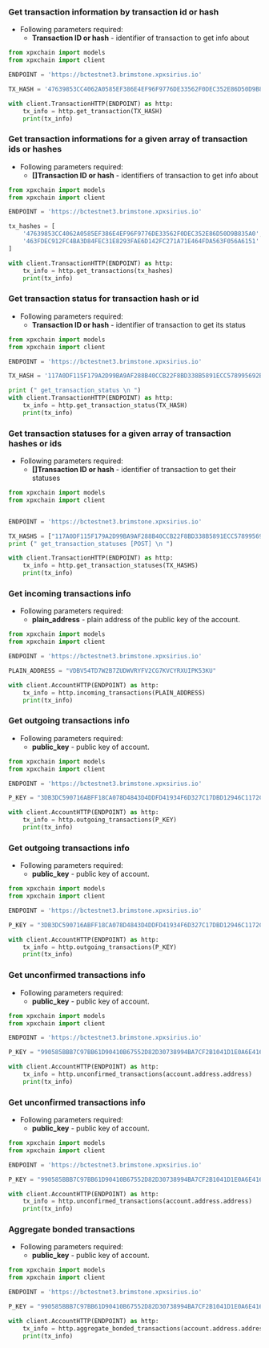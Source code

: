 ### Get transaction information by transaction id or hash

- Following parameters required:
  - **Transaction ID or hash** - identifier of transaction to get info about

```python
from xpxchain import models
from xpxchain import client

ENDPOINT = 'https://bctestnet3.brimstone.xpxsirius.io'

TX_HASH = '47639853CC4062A0585EF386E4EF96F9776DE33562F0DEC352E86D50D9B835A0'

with client.TransactionHTTP(ENDPOINT) as http:
    tx_info = http.get_transaction(TX_HASH)
    print(tx_info)
```


### Get transaction informations for a given array of transaction ids or hashes

- Following parameters required:
  - **[]Transaction ID or hash** - identifiers of transaction to get info about


```python
from xpxchain import models
from xpxchain import client

ENDPOINT = 'https://bctestnet3.brimstone.xpxsirius.io'

tx_hashes = [
    '47639853CC4062A0585EF386E4EF96F9776DE33562F0DEC352E86D50D9B835A0',
    '463FDEC912FC4BA3D84FEC31E8293FAE6D142FC271A71E464FDA563F056A6151'
]

with client.TransactionHTTP(ENDPOINT) as http:
    tx_info = http.get_transactions(tx_hashes)
    print(tx_info)
```


### Get transaction status for transaction hash or id

- Following parameters required:
  - **Transaction ID or hash** - identifier of transaction to get its status

```python
from xpxchain import models
from xpxchain import client

ENDPOINT = 'https://bctestnet3.brimstone.xpxsirius.io'

TX_HASH = '117A0DF115F179A2D99BA9AF288B40CCB22F8BD338B5891ECC578995692B479F'

print (" get_transaction_status \n ")
with client.TransactionHTTP(ENDPOINT) as http:
    tx_info = http.get_transaction_status(TX_HASH)
    print(tx_info)
```


### Get transaction statuses for a given array of transaction hashes or ids

- Following parameters required:
  - **[]Transaction ID or hash** - identifier of transaction to get their statuses

```python
from xpxchain import models
from xpxchain import client


ENDPOINT = 'https://bctestnet3.brimstone.xpxsirius.io'

TX_HASHS = ["117A0DF115F179A2D99BA9AF288B40CCB22F8BD338B5891ECC578995692B479F", "4DC2D37600EA2401D732275713087E6916FD3B48D1E7B1F18A0F997CC404A461"]
print (" get_transaction_statuses [POST] \n ")

with client.TransactionHTTP(ENDPOINT) as http:
    tx_info = http.get_transaction_statuses(TX_HASHS)
    print(tx_info)
```



### Get incoming transactions info

- Following parameters required:
  - **plain_address** - plain address of the public key of the account.

```python
from xpxchain import models
from xpxchain import client

ENDPOINT = 'https://bctestnet3.brimstone.xpxsirius.io'

PLAIN_ADDRESS = "VDBV54TD7W2B7ZUDWVRYFV2CG7KVCYRXUIPK53KU"

with client.AccountHTTP(ENDPOINT) as http:
    tx_info = http.incoming_transactions(PLAIN_ADDRESS)
    print(tx_info)
```


### Get outgoing transactions info

- Following parameters required:
  - **public_key** - public key of account.

```python
from xpxchain import models
from xpxchain import client

ENDPOINT = 'https://bctestnet3.brimstone.xpxsirius.io'

P_KEY = "3DB3DC590716ABFF18CA078D4843D4DDFD41934F6D327C17DBD12946C1172CF2"

with client.AccountHTTP(ENDPOINT) as http:
    tx_info = http.outgoing_transactions(P_KEY)
    print(tx_info)

```



### Get outgoing transactions info

- Following parameters required:
  - **public_key** - public key of account.

```python
from xpxchain import models
from xpxchain import client

ENDPOINT = 'https://bctestnet3.brimstone.xpxsirius.io'

P_KEY = "3DB3DC590716ABFF18CA078D4843D4DDFD41934F6D327C17DBD12946C1172CF2"

with client.AccountHTTP(ENDPOINT) as http:
    tx_info = http.outgoing_transactions(P_KEY)
    print(tx_info)

```


### Get unconfirmed transactions info

- Following parameters required:
  - **public_key** - public key of account.

```python
from xpxchain import models
from xpxchain import client

ENDPOINT = 'https://bctestnet3.brimstone.xpxsirius.io'

P_KEY = "990585BBB7C97BB61D90410B67552D82D30738994BA7CF2B1041D1E0A6E4169B"

with client.AccountHTTP(ENDPOINT) as http:
    tx_info = http.unconfirmed_transactions(account.address.address)
    print(tx_info)
```


### Get unconfirmed transactions info

- Following parameters required:
  - **public_key** - public key of account.

```python
from xpxchain import models
from xpxchain import client

ENDPOINT = 'https://bctestnet3.brimstone.xpxsirius.io'

P_KEY = "990585BBB7C97BB61D90410B67552D82D30738994BA7CF2B1041D1E0A6E4169B"

with client.AccountHTTP(ENDPOINT) as http:
    tx_info = http.unconfirmed_transactions(account.address.address)
    print(tx_info)
```


### Aggregate bonded transactions

- Following parameters required:
  - **public_key** - public key of account.

```python
from xpxchain import models
from xpxchain import client

ENDPOINT = 'https://bctestnet3.brimstone.xpxsirius.io'

P_KEY = "990585BBB7C97BB61D90410B67552D82D30738994BA7CF2B1041D1E0A6E4169B"

with client.AccountHTTP(ENDPOINT) as http:
    tx_info = http.aggregate_bonded_transactions(account.address.address)
    print(tx_info)
```
